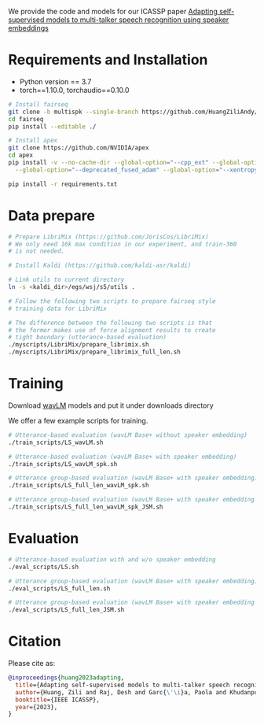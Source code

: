 We provide the code and models for our ICASSP paper [Adapting self-supervised models to multi-talker speech recognition using speaker embeddings](https://arxiv.org/abs/2211.00482)

# Requirements and Installation
* Python version == 3.7
* torch==1.10.0, torchaudio==0.10.0

``` bash
# Install fairseq
git clone -b multispk --single-branch https://github.com/HuangZiliAndy/fairseq.git
cd fairseq
pip install --editable ./

# Install apex
git clone https://github.com/NVIDIA/apex
cd apex
pip install -v --no-cache-dir --global-option="--cpp_ext" --global-option="--cuda_ext" \
  --global-option="--deprecated_fused_adam" --global-option="--xentropy" \

pip install -r requirements.txt 
```

# Data prepare

``` bash
# Prepare LibriMix (https://github.com/JorisCos/LibriMix)
# We only need 16k max condition in our experiment, and train-360
# is not needed.

# Install Kaldi (https://github.com/kaldi-asr/kaldi)

# Link utils to current directory
ln -s <kaldi_dir>/egs/wsj/s5/utils .

# Follow the following two scripts to prepare fairseq style
# training data for LibriMix

# The difference between the following two scripts is that
# the former makes use of force alignment results to create
# tight boundary (utterance-based evaluation)
./myscripts/LibriMix/prepare_librimix.sh
./myscripts/LibriMix/prepare_librimix_full_len.sh
```

# Training

Download [wavLM](https://github.com/microsoft/UniSpeech/tree/main/WavLM) models
and put it under downloads directory

We offer a few example scripts for training.

``` bash
# Utterance-based evaluation (wavLM Base+ without speaker embedding)
./train_scripts/LS_wavLM.sh

# Utterance-based evaluation (wavLM Base+ with speaker embedding)
./train_scripts/LS_wavLM_spk.sh

# Utterance group-based evaluation (wavLM Base+ with speaker embedding)
./train_scripts/LS_full_len_wavLM_spk.sh

# Utterance group-based evaluation (wavLM Base+ with speaker embedding + Joint Speaker Modeling (JSM))
./train_scripts/LS_full_len_wavLM_spk_JSM.sh
```

# Evaluation

``` bash
# Utterance-based evaluation with and w/o speaker embedding
./eval_scripts/LS.sh

# Utterance group-based evaluation (wavLM Base+ with speaker embedding)
./eval_scripts/LS_full_len.sh

# Utterance group-based evaluation (wavLM Base+ with speaker embedding + JSM)
./eval_scripts/LS_full_len_JSM.sh
```

# Citation

Please cite as:

``` bibtex
@inproceedings{huang2023adapting,
  title={Adapting self-supervised models to multi-talker speech recognition using speaker embeddings},
  author={Huang, Zili and Raj, Desh and Garc{\'\i}a, Paola and Khudanpur, Sanjeev},
  booktitle={IEEE ICASSP},
  year={2023},
}
```
